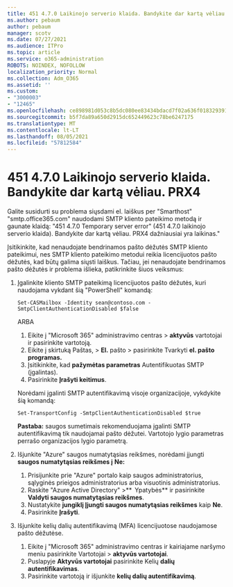 ```yaml
---
title: 451 4.7.0 Laikinojo serverio klaida. Bandykite dar kartą vėliau. PRX4
ms.author: pebaum
author: pebaum
manager: scotv
ms.date: 07/27/2021
ms.audience: ITPro
ms.topic: article
ms.service: o365-administration
ROBOTS: NOINDEX, NOFOLLOW
localization_priority: Normal
ms.collection: Adm_O365
ms.assetid: ''
ms.custom:
- "3000003"
- "12465"
ms.openlocfilehash: ce898981d053c8b5dc080ee83434bdacd7f02a636f0183293915bacdb48ba4ef
ms.sourcegitcommit: b5f7da89a650d2915dc652449623c78be6247175
ms.translationtype: MT
ms.contentlocale: lt-LT
ms.lasthandoff: 08/05/2021
ms.locfileid: "57812584"
---
```

# <a name="451-470-temporary-server-error-please-try-again-later-prx4"></a>451 4.7.0 Laikinojo serverio klaida. Bandykite dar kartą vėliau. PRX4

Galite susidurti su problema siųsdami el. laiškus per "Smarthost" "smtp.office365.com" naudodami SMTP kliento pateikimo metodą ir gaunate klaidą: "451 4.7.0 Temporary server error" (451 4.7.0 laikinojo serverio klaida). Bandykite dar kartą vėliau. PRX4 dažniausiai yra laikinas." 

Įsitikinkite, kad nenaudojate bendrinamos pašto dėžutės SMTP kliento pateikimui, nes SMTP kliento pateikimo metodui reikia licencijuotos pašto dėžutės, kad būtų galima siųsti laiškus. Tačiau, jei nenaudojate bendrinamos pašto dėžutės ir problema išlieka, patikrinkite šiuos veiksmus:

1. Įgalinkite kliento SMTP pateikimą licencijuotos pašto dėžutės, kuri naudojama vykdant šią "PowerShell" komandą:

    ```Set-CASMailbox -Identity sean@contoso.com -SmtpClientAuthenticationDisabled $false```

    ARBA

    1. Eikite į "Microsoft 365" administravimo centras > **aktyvūs** vartotojai ir pasirinkite vartotoją.
    1. Eikite į skirtuką Paštas, > **El.** pašto > pasirinkite Tvarkyti **el. pašto programas.** 
    1. Įsitikinkite, kad **pažymėtas parametras** Autentifikuotas SMTP (įgalintas).
    1. Pasirinkite **Įrašyti keitimus**.
    
    Norėdami įgalinti SMTP autentifikavimą visoje organizacijoje, vykdykite šią komandą:

    `Set-TransportConfig -SmtpClientAuthenticationDisabled $true`
 
    **Pastaba:** saugos sumetimais rekomenduojama įgalinti SMTP autentifikavimą tik naudojamai pašto dėžutei. Vartotojo lygio parametras perrašo organizacijos lygio parametrą.

2. Išjunkite "Azure" saugos numatytąsias reikšmes, norėdami įjungti **saugos numatytąsias reikšmes į** **Ne:**

    1. Prisijunkite prie "Azure" portalo kaip saugos administratorius, sąlyginės prieigos administratorius arba visuotinis administratorius.
    1. Raskite "Azure Active Directory" >**  Ypatybės** ir pasirinkite **Valdyti saugos numatytąsias reikšmes**.
    1. Nustatykite **jungiklį Įjungti saugos numatytąsias reikšmes** kaip **Ne**.
    1. Pasirinkite **Įrašyti**.

3. Išjunkite kelių dalių autentifikavimą (MFA) licencijuotose naudojamose pašto dėžutėse.

    1. Eikite į "Microsoft 365" administravimo centras ir kairiajame naršymo meniu pasirinkite Vartotojai  >  **aktyvūs vartotojai**.
    1. Puslapyje **Aktyvūs vartotojai** pasirinkite Kelių **dalių autentifikavimas**.
    1. Pasirinkite vartotoją ir išjunkite **kelių dalių autentifikavimą**.

